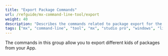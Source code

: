 ```yaml
---
title: "Export Package Commands"
url: /refguide/mx-command-line-tool/export
weight: 40
description: "Describes the commands related to package export for the mx command-line tool."
tags: ["mx", "command-line", "tool", "mx", "studio pro", "windows", "linux"]
---
```


The commands in this group allow you to export different kids of packages from your App.

